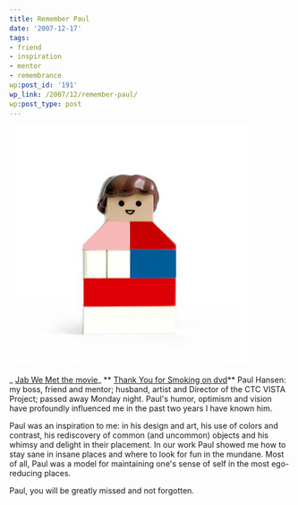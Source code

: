 ```yaml
---
title: Remember Paul
date: '2007-12-17'
tags:
- friend
- inspiration
- mentor
- remembrance
wp:post_id: '191'
wp_link: /2007/12/remember-paul/
wp:post_type: post
---
```


![Color Lego Guy](2007-12-17-Remember-Paul/lego2web.jpg)

  _ [Jab We Met the movie](http://www.websita.com/?jab_we_met)_ ** [Thank You for Smoking on dvd](http://www.iucn-tftsg.org/?thank_you_for_smoking)** Paul Hansen: my boss, friend and mentor; husband, artist and Director of the CTC VISTA Project; passed away Monday night. Paul's humor, optimism and vision have profoundly influenced me in the past two years I have known him.

Paul was an inspiration to me: in his design and art, his use of colors and contrast, his rediscovery of common (and uncommon) objects and his whimsy and delight in their placement. In our work Paul showed me how to stay sane in insane places and where to look for fun in the mundane. Most of all, Paul was a model for maintaining one's sense of self in the most ego-reducing places.

Paul, you will be greatly missed and not forgotten.
